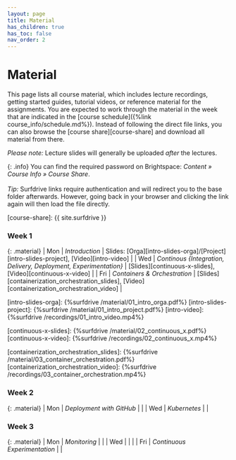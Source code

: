 ```yaml
---
layout: page
title: Material
has_children: true
has_toc: false
nav_order: 2
---
```


# Material

This page lists all course material, which includes lecture recordings, getting started guides, tutorial videos, or reference material for the assignments.
You are expected to work through the material in the week that are indicated in the [course schedule]({%link course_info/schedule.md%}).
Instead of following the direct file links, you can also browse the [course share][course-share] and download all material from there.

*Please note:* Lecture slides will generally be uploaded *after* the lectures.

{: .info}
You can find the required password on Brightspace: *Content » Course Info » Course Share*. <br/><br/>
*Tip:* Surfdrive links require authentication and will redirect you to the base folder afterwards.
However, going back in your browser and clicking the link again will then load the file directly.


[course-share]: {{ site.surfdrive }}


### Week 1

{: .material}
| Mon | *Introduction* | Slides: [Orga][intro-slides-orga]/[Project][intro-slides-project], [Video][intro-video] |
| Wed | *Continous {Integration, Delivery, Deployment, Experimentation}* | [Slides][continuous-x-slides], [Video][continuous-x-video] |
| Fri | *Containers & Orchestration* | [Slides][containerization_orchestration_slides], [Video][containerization_orchestration_video] |

[intro-slides-orga]: {%surfdrive /material/01_intro_orga.pdf%}
[intro-slides-project]: {%surfdrive /material/01_intro_project.pdf%}
[intro-video]: {%surfdrive /recordings/01_intro_video.mp4%}

[continuous-x-slides]: {%surfdrive /material/02_continuous_x.pdf%}
[continuous-x-video]: {%surfdrive /recordings/02_continuous_x.mp4%}

[containerization_orchestration_slides]: {%surfdrive /material/03_container_orchestration.pdf%}
[containerization_orchestration_video]: {%surfdrive /recordings/03_container_orchestration.mp4%}

### Week 2

{: .material}
| Mon | *Deployment with GitHub* |  |
| Wed | *Kubernetes* |  |

### Week 3

{: .material}
| Mon | *Monitoring* |  |
| Wed | |  |
| Fri | *Continuous Experimentation* |  |

